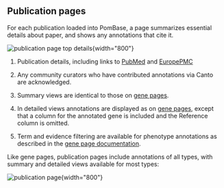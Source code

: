 ## Publication pages

For each publication loaded into PomBase, a page summarizes essential
details about paper, and shows any annotations that cite it.

![publication page top details](assets/publication_page_top.png){width="800"}

1.  Publication details, including links to
    [PubMed](https://www.ncbi.nlm.nih.gov/pubmed/) and
    [EuropePMC](http://europepmc.org/)
2.  Any community curators who have contributed annotations via Canto
    are acknowledged.
3.  Summary views are identical to those on [gene pages](/documentation/index#DocsGenePage).
4.  In detailed views annotations are displayed as on [gene pages](/documentation/index#DocsGenePage), 
    except that a column for the annotated gene is included and the
    Reference column is omitted.

5.  Term and evidence filtering are available for phenotype
    annotations as described in the [gene page documentation](documentation/gene-page-phenotypes).

Like gene pages, publication pages include annotations of all types,
with summary and detailed views available for most types:

![publication page](assets/publication_page_overview.png){width="800"}
